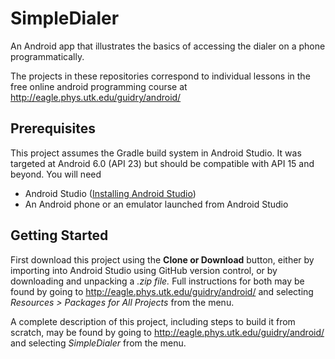 # SimpleDialer
An Android app that illustrates the basics of accessing the dialer on a phone programmatically.

The projects in these repositories correspond to individual lessons in the free online android programming course at http://eagle.phys.utk.edu/guidry/android/ 

## Prerequisites
This project assumes the Gradle build system in Android Studio. It was targeted at Android 6.0 (API 23) but should be compatible with API 15 and beyond.  You will need

 - Android Studio (<a href="https://developer.android.com/studio/install.html" target="_new">Installing Android Studio</a>)
 - An Android phone or an emulator launched from Android Studio

## Getting Started
First download this project using the <b>Clone or Download</b> button, either by importing into Android Studio using GitHub version control, or by downloading and unpacking a <i>.zip file.</i>  Full instructions for both may be found by going to 
http://eagle.phys.utk.edu/guidry/android/ and selecting <i>Resources > Packages for All Projects</i> from the menu.

A complete description of this project, including steps to build it from scratch, may be found by 
going to http://eagle.phys.utk.edu/guidry/android/ and selecting <em>SimpleDialer</em> from the menu.

